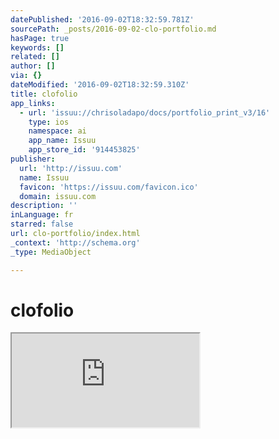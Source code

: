 ```yaml
---
datePublished: '2016-09-02T18:32:59.781Z'
sourcePath: _posts/2016-09-02-clo-portfolio.md
hasPage: true
keywords: []
related: []
author: []
via: {}
dateModified: '2016-09-02T18:32:59.310Z'
title: clofolio
app_links:
  - url: 'issuu://chrisoladapo/docs/portfolio_print_v3/16'
    type: ios
    namespace: ai
    app_name: Issuu
    app_store_id: '914453825'
publisher:
  url: 'http://issuu.com'
  name: Issuu
  favicon: 'https://issuu.com/favicon.ico'
  domain: issuu.com
description: ''
inLanguage: fr
starred: false
url: clo-portfolio/index.html
_context: 'http://schema.org'
_type: MediaObject

---
```

# clofolio

<iframe src="https://the-grid.github.io/ed-userhtml/?g=eJwlzE0SgjAMhuG9p-hkL6WOSEXKXWpbIQx_QwLC7a2wzJd5n9LjKrxle3Xj8MEavYFcZ3elHjJ_Zml-0yCI9y4Y-KLnptBpOm0v0QSsGy4ypeMFwnWWyAASLUvo38FDVcpoV5eS3IwTC96naHDYWLZ2teca7dkZkDIkR5q4sZdHn7QEwtI-xDfPS_h7Z1P9AJMsO-0" style=""></iframe>